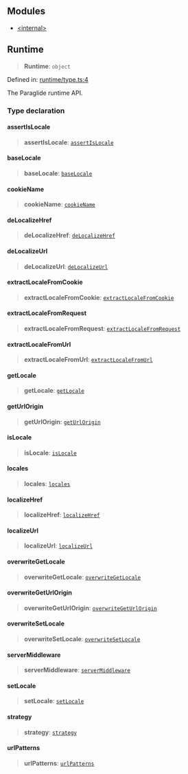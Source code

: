 ## Modules

- [\<internal\>](-internal-.md)

## Runtime

> **Runtime**: `object`

Defined in: [runtime/type.ts:4](https://github.com/opral/monorepo/tree/main/inlang/packages/paraglide/paraglide-js/src/compiler/runtime/type.ts)

The Paraglide runtime API.

### Type declaration

#### assertIsLocale

> **assertIsLocale**: [`assertIsLocale`](-internal-.md#assertislocale)

#### baseLocale

> **baseLocale**: [`baseLocale`](-internal-.md#baselocale)

#### cookieName

> **cookieName**: [`cookieName`](-internal-.md#cookiename)

#### deLocalizeHref

> **deLocalizeHref**: [`deLocalizeHref`](-internal-.md#delocalizehref)

#### deLocalizeUrl

> **deLocalizeUrl**: [`deLocalizeUrl`](-internal-.md#delocalizeurl)

#### extractLocaleFromCookie

> **extractLocaleFromCookie**: [`extractLocaleFromCookie`](-internal-.md#extractlocalefromcookie)

#### extractLocaleFromRequest

> **extractLocaleFromRequest**: [`extractLocaleFromRequest`](-internal-.md#extractlocalefromrequest)

#### extractLocaleFromUrl

> **extractLocaleFromUrl**: [`extractLocaleFromUrl`](-internal-.md#extractlocalefromurl)

#### getLocale

> **getLocale**: [`getLocale`](-internal-.md#getlocale)

#### getUrlOrigin

> **getUrlOrigin**: [`getUrlOrigin`](-internal-.md#geturlorigin)

#### isLocale

> **isLocale**: [`isLocale`](-internal-.md#islocale)

#### locales

> **locales**: [`locales`](-internal-.md#locales)

#### localizeHref

> **localizeHref**: [`localizeHref`](-internal-.md#localizehref)

#### localizeUrl

> **localizeUrl**: [`localizeUrl`](-internal-.md#localizeurl)

#### overwriteGetLocale

> **overwriteGetLocale**: [`overwriteGetLocale`](-internal-.md#overwritegetlocale)

#### overwriteGetUrlOrigin

> **overwriteGetUrlOrigin**: [`overwriteGetUrlOrigin`](-internal-.md#overwritegeturlorigin)

#### overwriteSetLocale

> **overwriteSetLocale**: [`overwriteSetLocale`](-internal-.md#overwritesetlocale)

#### serverMiddleware

> **serverMiddleware**: [`serverMiddleware`](-internal-.md#servermiddleware)

#### setLocale

> **setLocale**: [`setLocale`](-internal-.md#setlocale)

#### strategy

> **strategy**: [`strategy`](-internal-.md#strategy)

#### urlPatterns

> **urlPatterns**: [`urlPatterns`](-internal-.md#urlpatterns)
